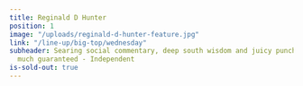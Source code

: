 ```yaml
---
title: Reginald D Hunter
position: 1
image: "/uploads/reginald-d-hunter-feature.jpg"
link: "/line-up/big-top/wednesday"
subheader: Searing social commentary, deep south wisdom and juicy punchlines are pretty
  much guaranteed - Independent
is-sold-out: true
---
```


